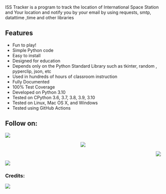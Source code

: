 ISS Tracker is a program to track the location of International Space Station and Your location and notify you by your email by using requests, smtp, datattime ,time and other libraries

Features
--------

- Fun to play!
- Simple Python code
- Easy to install
- Designed for education
- Depends only on the Python Standard Library such as tkinter, random , pyperclip, json, etc
- Used in hundreds of hours of classroom instruction
- Fully Documented
- 100% Test Coverage
- Developed on Python 3.10
- Tested on CPython 3.6, 3.7, 3.8, 3.9, 3.10
- Tested on Linux, Mac OS X, and Windows
- Tested using GitHub Actions

 

## Follow on:
<p align="left">
<a href="https://github.com/mikiadarsh25"><img src="https://img.shields.io/badge/GitHub-Follow%20on%20GitHub-inactive.svg?logo=github"></a>
</p>
<p align="center">
<a href="https://twitter.com/mikiadarsh25"><img src="https://img.shields.io/badge/Twitter-Follow%20on%20Twitter-informational.svg?logo=twitter"></a>
</p>
<p align="right">
<a href="https://www.facebook.com/kakashi.hatake078"><img src="https://img.shields.io/badge/Facebook-Follow%20on%20Facebook-blue.svg?logo=facebook"></a>
</p>
<p align="left">
<a href="https://instagram.com/adarsh_mickey"><img src="https://img.shields.io/badge/Instagram-Follow%20on%20Instagram-important.svg?logo=instagram"></a>
</p>


### Credits:
<p align="left">
<a href="https://github.com/mikiadarsh25"><img src="https://img.shields.io/badge/Credits:-Adarsh%20Prakash-informational.svg?logo=arrow"></a>
</p>
